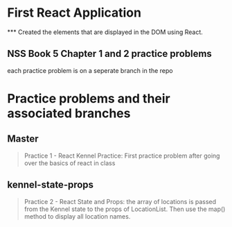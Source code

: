 # First React Application 
*** Created the elements that are displayed in the DOM using React.

## NSS Book 5 Chapter 1 and 2 practice problems
each practice problem is on a seperate branch in the repo

# Practice problems and their associated branches 

## Master
> Practice 1 - React Kennel Practice: First practice problem after going over the basics of react in class

## kennel-state-props
> Practice 2 - React State and Props: the array of locations is passed from the Kennel state to the props of LocationList. Then use the map() method to display all location names.

